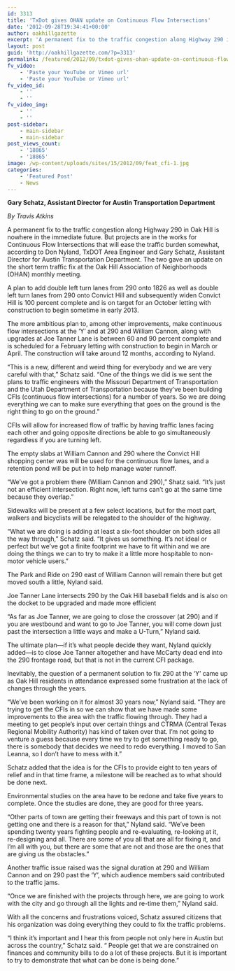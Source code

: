 ```yaml
---
id: 3313
title: 'TxDot gives OHAN update on Continuous Flow Intersections'
date: '2012-09-28T19:34:41+00:00'
author: oakhillgazette
excerpt: 'A permanent fix to the traffic congestion along Highway 290 in Oak Hill is nowhere in the immediate future. But projects are in the works for Continuous Flow Intersections that will ease the traffic burden somewhat, according to Don Nyland, TxDOT Area Engineer and Gary Schatz, Assistant Director for Austin Transportation Department.'
layout: post
guid: 'http://oakhillgazette.com/?p=3313'
permalink: /featured/2012/09/txdot-gives-ohan-update-on-continuous-flow-intersections/
fv_video:
    - 'Paste your YouTube or Vimeo url'
    - 'Paste your YouTube or Vimeo url'
fv_video_id:
    - ''
    - ''
fv_video_img:
    - ''
    - ''
post-sidebar:
    - main-sidebar
    - main-sidebar
post_views_count:
    - '18865'
    - '18865'
image: /wp-content/uploads/sites/15/2012/09/feat_cfi-1.jpg
categories:
    - 'Featured Post'
    - News
---
```


**Gary Schatz, Assistant Director for Austin Transportation Department**

*By Travis Atkins*

A permanent fix to the traffic congestion along Highway 290 in Oak Hill is nowhere in the immediate future. But projects are in the works for Continuous Flow Intersections that will ease the traffic burden somewhat, according to Don Nyland, TxDOT Area Engineer and Gary Schatz, Assistant Director for Austin Transportation Department. The two gave an update on the short term traffic fix at the Oak Hill Association of Neighborhoods (OHAN) monthly meeting.

A plan to add double left turn lanes from 290 onto 1826 as well as double left turn lanes from 290 onto Convict Hill and subsequently widen Convict Hill is 100 percent complete and is on target for an October letting with construction to begin sometime in early 2013.

The more ambitious plan to, among other improvements, make continuous flow intersections at the ‘Y’ and at 290 and William Cannon, along with upgrades at Joe Tanner Lane is between 60 and 90 percent complete and is scheduled for a February letting with construction to begin in March or April. The construction will take around 12 months, according to Nyland.

“This is a new, different and weird thing for everybody and we are very careful with that,” Schatz said. “One of the things we did is we sent the plans to traffic engineers with the Missouri Department of Transportation and the Utah Department of Transportation because they’ve been building CFIs (continuous flow intersections) for a number of years. So we are doing everything we can to make sure everything that goes on the ground is the right thing to go on the ground.”

CFIs will allow for increased flow of traffic by having traffic lanes facing each other and going opposite directions be able to go simultaneously regardless if you are turning left.

The empty slabs at William Cannon and 290 where the Convict Hill shopping center was will be used for the continuous flow lanes, and a retention pond will be put in to help manage water runnoff.

“We’ve got a problem there (William Cannon and 290),” Shatz said. “It’s just not an efficient intersection. Right now, left turns can’t go at the same time because they overlap.”

Sidewalks will be present at a few select locations, but for the most part, walkers and bicyclists will be relegated to the shoulder of the highway.

“What we are doing is adding at least a six-foot shoulder on both sides all the way through,” Schatz said. “It gives us something. It’s not ideal or perfect but we’ve got a finite footprint we have to fit within and we are doing the things we can to try to make it a little more hospitable to non-motor vehicle users.”

The Park and Ride on 290 east of William Cannon will remain there but get moved south a little, Nyland said.

Joe Tanner Lane intersects 290 by the Oak Hill baseball fields and is also on the docket to be upgraded and made more efficient

“As far as Joe Tanner, we are going to close the crossover (at 290) and if you are westbound and want to go to Joe Tanner, you will come down just past the intersection a little ways and make a U-Turn,” Nyland said.

The ultimate plan—if it’s what people decide they want, Nyland quickly added—is to close Joe Tanner altogether and have McCarty dead end into the 290 frontage road, but that is not in the current CFI package.

Inevitably, the question of a permanent solution to fix 290 at the ‘Y’ came up as Oak Hill residents in attendance expressed some frustration at the lack of changes through the years.

“We’ve been working on it for almost 30 years now,” Nyland said. “They are trying to get the CFIs in so we can show that we have made some improvements to the area with the traffic flowing through. They had a meeting to get people’s input over certain things and CTRMA (Central Texas Regional Mobility Authority) has kind of taken over that. I’m not going to venture a guess because every time we try to get something ready to go, there is somebody that decides we need to redo everything. I moved to San Leanna, so I don’t have to mess with it.”

Schatz added that the idea is for the CFIs to provide eight to ten years of relief and in that time frame, a milestone will be reached as to what should be done next.

Environmental studies on the area have to be redone and take five years to complete. Once the studies are done, they are good for three years.

“Other parts of town are getting their freeways and this part of town is not getting one and there is a reason for that,” Nyland said. “We’ve been spending twenty years fighting people and re-evaluating, re-looking at it, re-designing and all. There are some of you all that are all for fixing it, and I’m all with you, but there are some that are not and those are the ones that are giving us the obstacles.”

Another traffic issue raised was the signal duration at 290 and William Cannon and on 290 past the ‘Y’, which audience members said contributed to the traffic jams.

“Once we are finished with the projects through here, we are going to work with the city and go through all the lights and re-time them,” Nyland said.

With all the concerns and frustrations voiced, Schatz assured citizens that his organization was doing everything they could to fix the traffic problems.

“I think it’s important and I hear this from people not only here in Austin but across the country,” Schatz said. “ People get that we are constrained on finances and community bills to do a lot of these projects. But it is important to try to demonstrate that what can be done is being done.”